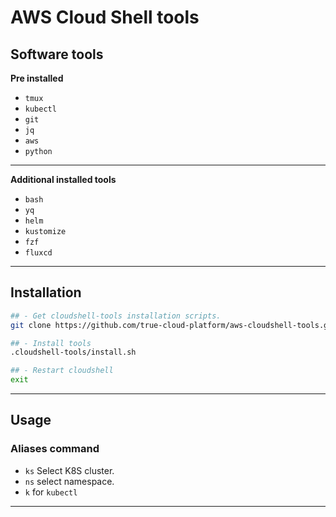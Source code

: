 # AWS Cloud Shell tools


## Software tools

**Pre installed**

- `tmux`
- `kubectl`
- `git`
- `jq`
- `aws`
- `python`
---

**Additional installed tools**

- `bash`
- `yq`
- `helm`
- `kustomize`
- `fzf`
- `fluxcd`

---
## Installation

```sh
## - Get cloudshell-tools installation scripts.
git clone https://github.com/true-cloud-platform/aws-cloudshell-tools.git .cloudshell-tools

## - Install tools
.cloudshell-tools/install.sh

## - Restart cloudshell
exit

```

---
## Usage

### Aliases command

- `ks` Select K8S cluster.
- `ns` select namespace.
- `k` for `kubectl`

---